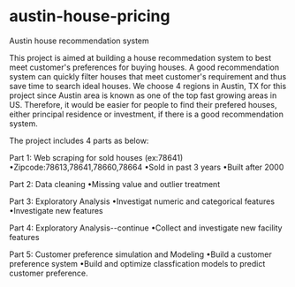 # austin-house-pricing
Austin house recommendation system

This project is aimed at building a house recommedation system to best meet customer's preferences for buying houses. A good recommendation system can quickly filter houses that meet customer's requirement and thus save time to search ideal houses. We choose 4 regions in Austin, TX for this project since Austin area is known as one of the top fast growing areas in US. Therefore, it would be easier for people to find their prefered houses, either principal residence or investment, if there is a good recommendation system.

The project includes 4 parts as below:

Part 1: Web scraping for sold houses (ex:78641)
•Zipcode:78613,78641,78660,78664
•Sold in past 3 years
•Built after 2000

Part 2: Data cleaning
•Missing value and outlier treatment

Part 3: Exploratory Analysis
•Investigat numeric and categorical features
•Investigate new features

Part 4: Exploratory Analysis--continue
•Collect and investigate new facility features

Part 5: Customer preference simulation and Modeling 
•Build a customer preference system
•Build and optimize classfication models to predict customer preference.

